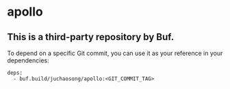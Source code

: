 # apollo
## This is a third-party repository by Buf.
To depend on a specific Git commit, you can use it as your reference in your dependencies:
```
deps:
  - buf.build/juchaosong/apollo:<GIT_COMMIT_TAG>
```